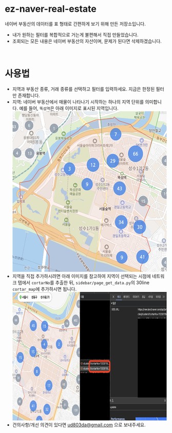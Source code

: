 # ez-naver-real-estate
네이버 부동산의 데이터를 표 형태로 간편하게 보기 위해 만든 저장소입니다.
- 내가 원하는 필터를 복합적으로 거는게 불편해서 직접 만들었습니다.
- 조회되는 모든 내용은 네이버 부동산의 자산이며, 문제가 된다면 삭제하겠습니다.

<br />

# 사용법
- 지역과 부동산 종류, 거래 종류를 선택하고 필터를 입력하세요. 지금은 한정된 필터만 존재합니다. 
- 지역: 네이버 부동산에서 매물이 나타나기 시작하는 하나의 지역 단위를 의미합니다. 예를 들어, `뚝섬역`은 아래 이미지로 표시된 지역입니다.
    <img src="./example_1.png" width="500" height="500"/>
- 지역을 직접 추가하시려면 아래 이미지를 참고하여 지역이 선택되는 시점에 네트워크 탭에서 `cortarNo`를 추출한 뒤, `sidebar/page_get_data.py`의 30line `cortar_map`에 추가하시면 됩니다.
    <img src="./example_2.png" width="800" height="400"/>
- 건의사항/개선 의견이 있다면 ud803da@gmail.com 으로 보내주세요.